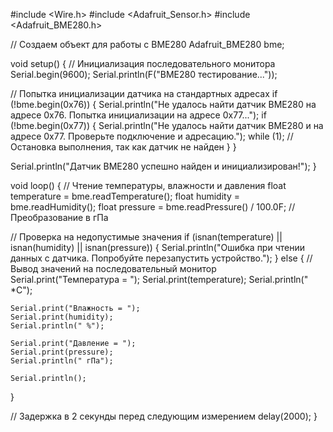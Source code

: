 #include <Wire.h>
#include <Adafruit_Sensor.h>
#include <Adafruit_BME280.h>

// Создаем объект для работы с BME280
Adafruit_BME280 bme;

void setup() {
  // Инициализация последовательного монитора
  Serial.begin(9600);
  Serial.println(F("BME280 тестирование..."));

  // Попытка инициализации датчика на стандартных адресах
  if (!bme.begin(0x76)) {
    Serial.println("Не удалось найти датчик BME280 на адресе 0x76. Попытка инициализации на адресе 0x77...");
    if (!bme.begin(0x77)) {
      Serial.println("Не удалось найти датчик BME280 и на адресе 0x77. Проверьте подключение и адресацию.");
      while (1); // Остановка выполнения, так как датчик не найден
    }
  }

  Serial.println("Датчик BME280 успешно найден и инициализирован!");
}

void loop() {
  // Чтение температуры, влажности и давления
  float temperature = bme.readTemperature();
  float humidity = bme.readHumidity();
  float pressure = bme.readPressure() / 100.0F; // Преобразование в гПа

  // Проверка на недопустимые значения
  if (isnan(temperature) || isnan(humidity) || isnan(pressure)) {
    Serial.println("Ошибка при чтении данных с датчика. Попробуйте перезапустить устройство.");
  } else {
    // Вывод значений на последовательный монитор
    Serial.print("Температура = ");
    Serial.print(temperature);
    Serial.println(" *C");

    Serial.print("Влажность = ");
    Serial.print(humidity);
    Serial.println(" %");

    Serial.print("Давление = ");
    Serial.print(pressure);
    Serial.println(" гПа");

    Serial.println();
  }
  
  // Задержка в 2 секунды перед следующим измерением
  delay(2000);
}
